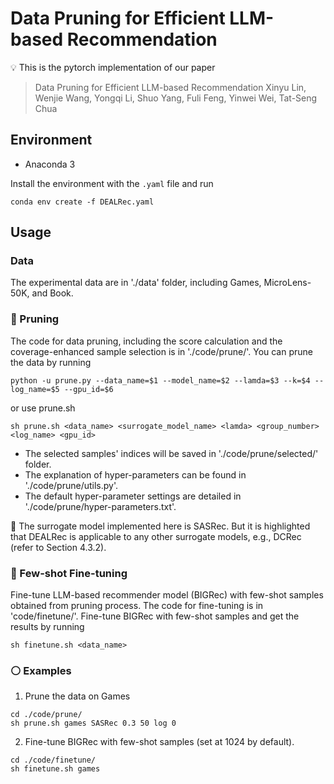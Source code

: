 # Data Pruning for Efficient LLM-based Recommendation
:bulb: This is the pytorch implementation of our paper 
> Data Pruning for Efficient LLM-based Recommendation
> Xinyu Lin, Wenjie Wang, Yongqi Li, Shuo Yang, Fuli Feng, Yinwei Wei, Tat-Seng Chua

## Environment
- Anaconda 3 

Install the environment with the ``.yaml`` file and run
```
conda env create -f DEALRec.yaml
```

## Usage

### Data
The experimental data are in './data' folder, including Games, MicroLens-50K, and Book. 

### :red_circle: Pruning
The code for data pruning, including the score calculation and the coverage-enhanced sample selection is in './code/prune/'.
You can prune the data by running
```
python -u prune.py --data_name=$1 --model_name=$2 --lamda=$3 --k=$4 --log_name=$5 --gpu_id=$6
``` 
or use prune.sh
```
sh prune.sh <data_name> <surrogate_model_name> <lamda> <group_number> <log_name> <gpu_id>
```
- The selected samples' indices will be saved in './code/prune/selected/' folder.
- The explanation of hyper-parameters can be found in './code/prune/utils.py'. 
- The default hyper-parameter settings are detailed in './code/prune/hyper-parameters.txt'.

:star2: The surrogate model implemented here is SASRec. But it is highlighted that DEALRec is applicable to any other surrogate models, e.g., DCRec (refer to Section 4.3.2).

### :large_blue_circle: Few-shot Fine-tuning
Fine-tune LLM-based recommender model (BIGRec) with few-shot samples obtained from pruning process.
The code for fine-tuning is in 'code/finetune/'. 
Fine-tune BIGRec with few-shot samples and get the results by running
```
sh finetune.sh <data_name> 
```

### :white_circle: Examples
1. Prune the data on Games
```
cd ./code/prune/
sh prune.sh games SASRec 0.3 50 log 0
```
2. Fine-tune BIGRec with few-shot samples (set at 1024 by default).
```
cd ./code/finetune/
sh finetune.sh games
```